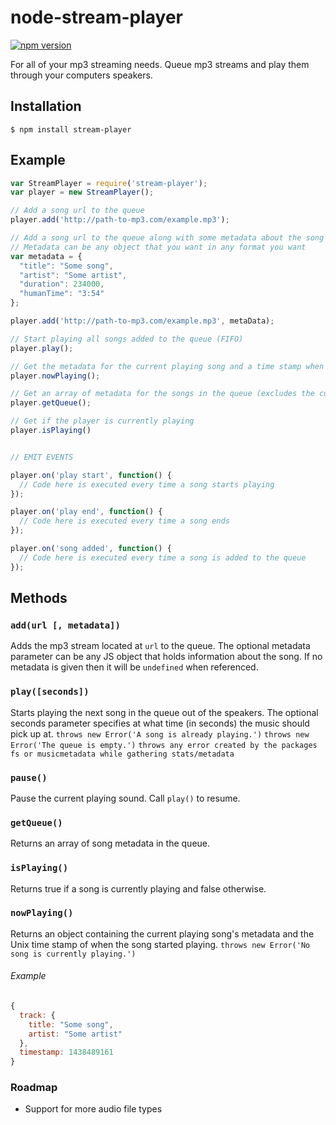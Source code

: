 # node-stream-player
[![npm version](https://badge.fury.io/js/stream-player.svg)](http://badge.fury.io/js/stream-player)

For all of your mp3 streaming needs. Queue mp3 streams and play them through your computers speakers.

## Installation
```
$ npm install stream-player
```

## Example
```javascript
var StreamPlayer = require('stream-player');
var player = new StreamPlayer();

// Add a song url to the queue
player.add('http://path-to-mp3.com/example.mp3');

// Add a song url to the queue along with some metadata about the song
// Metadata can be any object that you want in any format you want
var metadata = {
  "title": "Some song",
  "artist": "Some artist",
  "duration": 234000,
  "humanTime": "3:54"
};

player.add('http://path-to-mp3.com/example.mp3', metaData);

// Start playing all songs added to the queue (FIFO)
player.play();

// Get the metadata for the current playing song and a time stamp when it started playing
player.nowPlaying();

// Get an array of metadata for the songs in the queue (excludes the current playing song)
player.getQueue();

// Get if the player is currently playing
player.isPlaying()


// EMIT EVENTS

player.on('play start', function() {
  // Code here is executed every time a song starts playing
});

player.on('play end', function() {
  // Code here is executed every time a song ends
});

player.on('song added', function() {
  // Code here is executed every time a song is added to the queue
});

```
## Methods
### `add(url [, metadata])`
Adds the mp3 stream located at `url` to the queue. The optional metadata parameter can be any JS object that holds information about the song. If no metadata is given then it will be `undefined` when referenced.
### `play([seconds])`
Starts playing the next song in the queue out of the speakers. The optional seconds parameter specifies at what time (in seconds) the music should pick up at.
`throws new Error('A song is already playing.')`
`throws new Error('The queue is empty.')`
`throws any error created by the packages fs or musicmetadata while gathering stats/metadata`
### `pause()`
Pause the current playing sound. Call `play()` to resume.
### `getQueue()`
Returns an array of song metadata in the queue.
### `isPlaying()`
Returns true if a song is currently playing and false otherwise.
### `nowPlaying()`
Returns an object containing the current playing song's metadata and the Unix time stamp of when the song started playing.
`throws new Error('No song is currently playing.')`
###### Example
```javascript
{
  track: {
    title: "Some song",
    artist: "Some artist"
  },
  timestamp: 1438489161
}
```



### Roadmap
- Support for more audio file types
